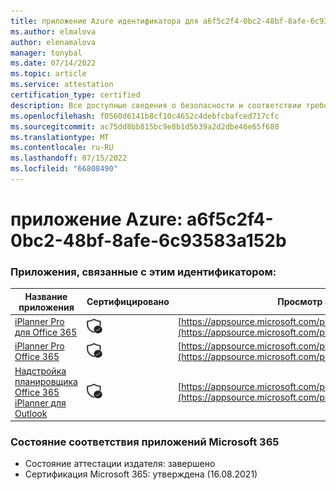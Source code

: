 ```yaml
---
title: приложение Azure идентификатора для a6f5c2f4-0bc2-48bf-8afe-6c93583a152b
ms.author: elmalova
author: elenamalova
manager: tonybal
ms.date: 07/14/2022
ms.topic: article
ms.service: attestation
certification_type: certified
description: Все доступные сведения о безопасности и соответствии требованиям для a6f5c2f4-0bc2-48bf-8afe-6c93583a152b.
ms.openlocfilehash: f0560d6141b8cf10c4652c4debfcbafced717cfc
ms.sourcegitcommit: ac75dd8bb815bc9e8b1d5b39a2d2dbe46e65f680
ms.translationtype: MT
ms.contentlocale: ru-RU
ms.lasthandoff: 07/15/2022
ms.locfileid: "66808490"
---
```

# <a name="azure-app-id-a6f5c2f4-0bc2-48bf-8afe-6c93583a152b"></a>приложение Azure: a6f5c2f4-0bc2-48bf-8afe-6c93583a152b


### <a name="apps-associated-with-this-id"></a>Приложения, связанные с этим идентификатором:
| **Название приложения** | **Сертифицировано** | **Просмотр в AppSource** |
|--------------|---------------|-----------------------|
| [iPlanner Pro для Office 365](../forward/17859280.iplannerpro.md) | <img alt="Certified application badge" src="../media/certified-badge.png" height="25" width="25" /> | [https://appsource.microsoft.com/product/office/17859280.iplannerpro](https://appsource.microsoft.com/product/office/17859280.iplannerpro) |
| [iPlanner Pro Office 365](../forward/WA104380464.md) | <img alt="Certified application badge" src="../media/certified-badge.png" height="25" width="25" /> | [https://appsource.microsoft.com/product/office/WA104380464](https://appsource.microsoft.com/product/office/WA104380464) |
| [Надстройка планировщика Office 365 iPlanner для Outlook](../forward/WA104380147.md) | <img alt="Certified application badge" src="../media/certified-badge.png" height="25" width="25" /> | [https://appsource.microsoft.com/product/office/WA104380147](https://appsource.microsoft.com/product/office/WA104380147) |

### <a name="microsoft-365-app-compliance-status"></a>Состояние соответствия приложений Microsoft 365
- Состояние аттестации издателя: завершено
- Сертификация Microsoft 365: утверждена (16.08.2021)
